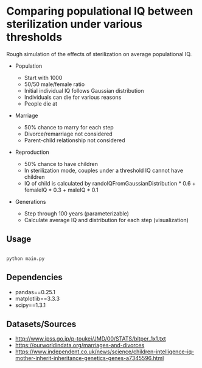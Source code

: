 # Comparing populational IQ between sterilization under various thresholds
Rough simulation of the effects of sterilization on average populational IQ.
* Population
    * Start with 1000
    * 50/50 male/female ratio
    * Initial individual IQ follows Gaussian distribution
    * Individuals can die for various reasons
    * People die at 

* Marriage
    * 50% chance to marry for each step
    * Divorce/remarriage not considered
    * Parent-child relationship not considered

* Reproduction
    * 50% chance to have children
    * In sterilization mode, couples under a threshold IQ cannot have children
    * IQ of child is calculated by randoIQFromGaussianDistribution * 0.6 + femaleIQ * 0.3 + maleIQ * 0.1

* Generations
    * Step through 100 years (parameterizable)
    * Calculate average IQ and distribution for each step (visualization)

## Usage
<code>
python main.py
</code>

## Dependencies
 * pandas==0.25.1
 * matplotlib==3.3.3
 * scipy==1.3.1

## Datasets/Sources
* http://www.ipss.go.jp/p-toukei/JMD/00/STATS/bltper_1x1.txt
* https://ourworldindata.org/marriages-and-divorces
* https://www.independent.co.uk/news/science/children-intelligence-iq-mother-inherit-inheritance-genetics-genes-a7345596.html